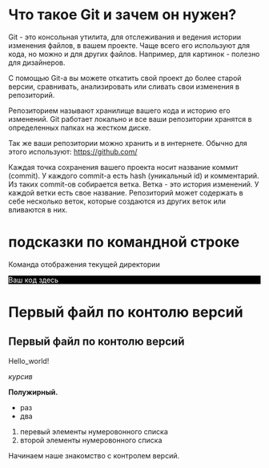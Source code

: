 # Что такое Git и зачем он нужен?

Git - это консольная утилита, для отслеживания и ведения истории изменения файлов, в вашем проекте. Чаще всего его используют для кода, но можно и для других файлов. Например, для картинок - полезно для дизайнеров.

С помощью Git-a вы можете откатить свой проект до более старой версии, сравнивать, анализировать или сливать свои изменения в репозиторий.

Репозиторием называют хранилище вашего кода и историю его изменений. Git работает локально и все ваши репозитории хранятся в определенных папках на жестком диске.

 Так же ваши репозитории можно хранить и в интернете. Обычно для этого используют: https://github.com/

Каждая точка сохранения вашего проекта носит название коммит (commit). У каждого commit-a есть hash (уникальный id) и комментарий. Из таких commit-ов собирается ветка. Ветка - это история изменений. У каждой ветки есть свое название. Репозиторий может содержать в себе несколько веток, которые создаются из других веток или вливаются в них.


# подсказки по командной строке

Команда отображения текущей директории

<div style="background-color: black; color: white;">
Ваш код здесь
</div>

# Первый файл по контолю версий

## Первый файл по контолю версий

Hello_world!

*курсив*

**Полужирный.**

* раз
* два

1. перевый элементы нумеровонного списка
2. второй элементы нумеровонного списка

Начинаем наше знакомство с контролем версий.
